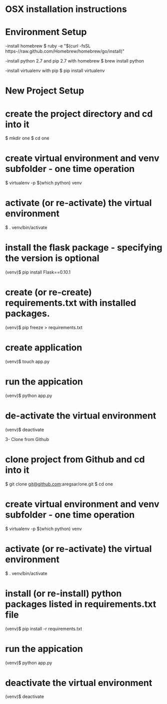 
# OSX installation instructions


# Environment Setup

-install homebrew
$ ruby -e "$(curl -fsSL https-//raw.github.com/Homebrew/homebrew/go/install)"

-install python 2.7 and pip 2.7 with homebrew
$ brew install python

-install virtualenv with pip
$ pip install virtualenv


# New Project Setup

# create the project directory and cd into it
$ mkdir one
$ cd one

# create virtual environment and venv subfolder - one time operation
$ virtualenv -p $(which python) venv

# activate (or re-activate) the virtual environment
$ . venv/bin/activate

# install the flask package - specifying the version is optional
(venv)$ pip install Flask==0.10.1

# create (or re-create) requirements.txt with installed packages.
(venv)$ pip freeze > requirements.txt

# create application
(venv)$ touch app.py

# run the appication
(venv)$ python app.py

# de-activate the virtual environment
(venv)$ deactivate



3- Clone from Github

# clone project from Github and cd into it
$ git clone git@github.com:aregsar/one.git
$ cd one

# create virtual environment and venv subfolder - one time operation
$ virtualenv -p $(which python) venv

# activate (or re-activate) the virtual environment
$ . venv/bin/activate

# install (or re-install) python packages listed in requirements.txt file
(venv)$ pip install -r requirements.txt

# run the appication
(venv)$ python app.py

# deactivate the virtual environment
(venv)$ deactivate

